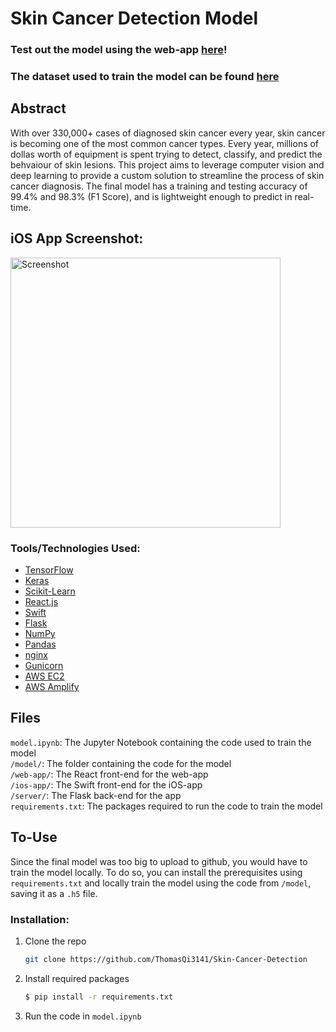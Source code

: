 # Skin Cancer Detection Model

### Test out the model using the web-app <a href="https://prod.d2sxo0mkrus18x.amplifyapp.com/" target=”_blank”>here</a>!

### The dataset used to train the model can be found <a href="https://www.kaggle.com/datasets/kmader/skin-cancer-mnist-ham10000" target=”_blank”>here</a>

## Abstract

With over 330,000+ cases of diagnosed skin cancer every year, skin cancer is becoming one of the most common cancer types. Every year, millions of dollas worth of equipment is spent trying to detect, classify, and predict the behvaiour of skin lesions. This project aims to leverage computer vision and deep learning to provide a custom solution to streamline the process of skin cancer diagnosis. The final model has a training and testing accuracy of 99.4% and 98.3% (F1 Score), and is lightweight enough to predict in real-time. 


## iOS App Screenshot:

<img src="https://github.com/user-attachments/assets/1c6e1484-008d-499e-bb05-794a9bf2e6e1" width="432" alt="Screenshot">


### Tools/Technologies Used:
<ul>
  <li><a href="https://www.tensorflow.org/">TensorFlow</a></li>
  <li><a href="https://keras.io/">Keras</a></li>
  <li><a href="https://scikit-learn.org/stable/">Scikit-Learn</a></li>
  <li><a href="https://react.dev/">React.js</a></li>
  <li><a href="https://developer.apple.com/swift/">Swift</a></li>
  <li><a href="https://flask.palletsprojects.com/en/3.0.x/">Flask</a></li>
  <li><a href="https://numpy.org/">NumPy</a></li>
  <li><a href="https://pandas.pydata.org/">Pandas</a></li>
  <li><a href="https://nginx.org/en/">nginx</a></li>
  <li><a href="https://gunicorn.org/">Gunicorn</a></li>
  <li><a href="https://aws.amazon.com/ec2/">AWS EC2</a></li>
  <li><a href="https://aws.amazon.com/amplify" target="_blank">AWS Amplify</a></li>
</ul>


## Files
`model.ipynb`: The Jupyter Notebook containing the code used to train the model <br />
`/model/`: The folder containing the code for the model <br />
`/web-app/`: The React front-end for the web-app <br />
`/ios-app/`: The Swift front-end for the iOS-app <br />
`/server/`: The Flask back-end for the app <br />
`requirements.txt`: The packages required to run the code to train the model<br />


## To-Use
Since the final model was too big to upload to github, you would have to train the model locally. To do so, you can install the prerequisites using `requirements.txt` and locally train the model using the code from `/model`, saving it as a `.h5` file. 

### Installation:

1. Clone the repo
   ```sh
   git clone https://github.com/ThomasQi3141/Skin-Cancer-Detection
   ```
2. Install required packages
   ```sh
   $ pip install -r requirements.txt
   ```
3. Run the code in `model.ipynb`


